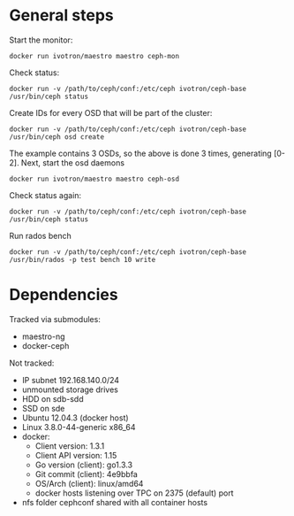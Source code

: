 # General steps

Start the monitor:

    docker run ivotron/maestro maestro ceph-mon

Check status:

    docker run -v /path/to/ceph/conf:/etc/ceph ivotron/ceph-base /usr/bin/ceph status

Create IDs for every OSD that will be part of the cluster:

    docker run -v /path/to/ceph/conf:/etc/ceph ivotron/ceph-base /usr/bin/ceph osd create

The example contains 3 OSDs, so the above is done 3 times, generating \[0-2\]. Next, start the osd daemons

    docker run ivotron/maestro maestro ceph-osd

Check status again:

    docker run -v /path/to/ceph/conf:/etc/ceph ivotron/ceph-base /usr/bin/ceph status

Run rados bench

    docker run -v /path/to/ceph/conf:/etc/ceph ivotron/ceph-base /usr/bin/rados -p test bench 10 write

# Dependencies

Tracked via submodules:

  * maestro-ng
  * docker-ceph

Not tracked:

  * IP subnet 192.168.140.0/24
  * unmounted storage drives
  * HDD on sdb-sdd
  * SSD on sde
  * Ubuntu 12.04.3 (docker host)
  * Linux 3.8.0-44-generic x86_64
  * docker:
      * Client version: 1.3.1
      * Client API version: 1.15
      * Go version (client): go1.3.3
      * Git commit (client): 4e9bbfa
      * OS/Arch (client): linux/amd64
      * docker hosts listening over TPC on 2375 (default) port
  * nfs folder cephconf shared with all container hosts

